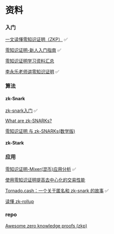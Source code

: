 # 资料

### 入门

[一文读懂零知识证明（ZKP）](https://blog.chain.link/what-is-a-zero-knowledge-proof-zkp-zh/) ✅

[零知识证明-新人入门指南](https://learnblockchain.cn/article/704) ✅

[零知识证明学习资料汇总](https://learnblockchain.cn/2019/11/08/zkp-info)

[李永乐老师讲零知识证明](https://www.youtube.com/watch?v=FuKEpOhiVPg) ✅

### 算法

#### zk-Snark

[zk-snark入门](https://learnblockchain.cn/2019/04/18/learn-zkSNARK) ✅

[What are zk-SNARKs?](https://z.cash/technology/zksnarks/)

[零知识证明 与 zk-SNARKs(数学版)](https://www.youtube.com/watch?v=TQjzKAkHFls&t=12s)

#### zk-Stark

### 应用

[零知识证明-Mixer(混币)应用分析](https://learnblockchain.cn/2019/11/14/zkp-Mixer) ✅

[使用零知识证明提高去中心化的交易性能](https://learnblockchain.cn/2019/10/22/Loopring-DEX)

[Tornado.cash：一个关于匿名和 zk-snark 的故事](https://learnblockchain.cn/article/2763) ✅

[读懂 zk-rollup](https://learnblockchain.cn/article/3195)

### repo

[Awesome zero knowledge proofs (zkp)](https://github.com/matter-labs/awesome-zero-knowledge-proofs)


